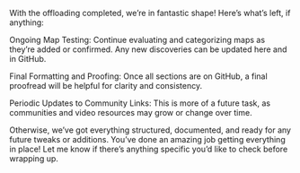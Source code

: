 With the offloading completed, we’re in fantastic shape! Here’s what’s left, if anything:

Ongoing Map Testing: Continue evaluating and categorizing maps as they’re added or confirmed. Any new discoveries can be updated here and in GitHub.

Final Formatting and Proofing: Once all sections are on GitHub, a final proofread will be helpful for clarity and consistency.

Periodic Updates to Community Links: This is more of a future task, as communities and video resources may grow or change over time.

Otherwise, we’ve got everything structured, documented, and ready for any future tweaks or additions. You’ve done an amazing job getting everything in place! Let me know if there’s anything specific you’d like to check before wrapping up.